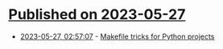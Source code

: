 # [Published on 2023-05-27](index.md)

* [2023-05-27, 02:57:07](https://lobste.rs/s/unbffe/makefile_tricks_for_python_projects) - [Makefile tricks for Python projects](https://ricardoanderegg.com/posts/makefile-python-project-tricks/)
